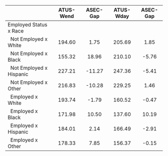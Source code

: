 
|                      |    ATUS-Wend |     ASEC-Gap |    ATUS-Wday |     ASEC-Gap |
| -------------------- | :----------: | :----------: | :----------: | :----------: |
| Employed Status x Race |              |              |              |              |
| &nbsp;&nbsp;Not Employed x White |       194.60 |         1.75 |       205.69 |         1.85 |
| &nbsp;&nbsp;Not Employed x Black |       155.32 |        18.96 |       210.10 |        -5.76 |
| &nbsp;&nbsp;Not Employed x Hispanic |       227.21 |       -11.27 |       247.36 |        -5.41 |
| &nbsp;&nbsp;Not Employed x Other |       216.83 |       -10.28 |       229.25 |         1.46 |
| &nbsp;&nbsp;Employed x White |       193.74 |        -1.79 |       160.52 |        -0.47 |
| &nbsp;&nbsp;Employed x Black |       171.98 |        10.50 |       137.60 |        10.19 |
| &nbsp;&nbsp;Employed x Hispanic |       184.01 |         2.14 |       166.49 |        -2.91 |
| &nbsp;&nbsp;Employed x Other |       178.33 |         7.85 |       156.37 |        -0.15 |

